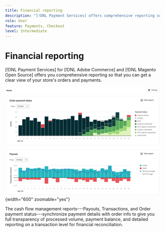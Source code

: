 ```yaml
---
title: Financial reporting
description: "[!DNL Payment Services] offers comprehensive reporting so that you can get a clear view of your store's orders and payments."
role: User
feature: Payments, Checkout
level: Intermediate
---
```

# Financial reporting

[!DNL Payment Services] for [!DNL Adobe Commerce] and [!DNL Magento Open Source] offers you comprehensive reporting so that you can get a clear view of your store's orders and payments.

![Financial reports view](assets/reports-view.png){width="600" zoomable="yes"}

The cash flow management reports---Payouts, Transactions, and Order payment status---synchronize payment details with order info to give you full transparency of processed volume, payment balance, and detailed reporting on a transaction level for financial reconciliation.
